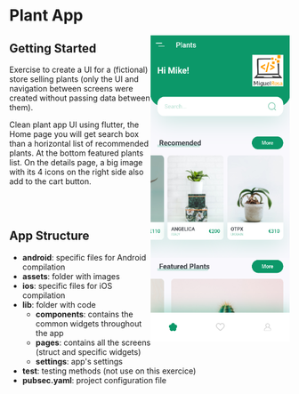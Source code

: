 # Plant App

<img align="right" src="https://github.com/miguelnunorosa/Flutter-UI-Examples/blob/main/plant_app/assets/img/screenshot_app_plants.png" width=250 height=550 alt="Plants"></img>



## Getting Started
Exercise to create a UI for a (fictional) store selling plants (only the UI and navigation between screens were created without passing data between them).

Clean plant app UI using flutter, the Home page you will get search box than a horizontal list of recommended plants. At the bottom featured plants list. On the details page, a big image with its 4 icons on the right side also add to the cart button.


<br><br>

## App Structure

- **android**: specific files for Android compilation
- **assets**: folder with images
- **ios**: specific files for iOS compilation
- **lib**: folder with code
  - **components**: contains the common widgets throughout the app
  - **pages**: contains all the screens (struct and specific widgets)
  - **settings**: app's settings
- **test**: testing methods (not use on this exercice)
- **pubsec.yaml**: project configuration file
